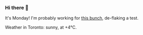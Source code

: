 ### Hi there :wave:

It's Monday! I'm probably working for [this bunch](https://github.com/kohofinancial), de-flaking a test.

Weather in Toronto: sunny, at +4°C.
